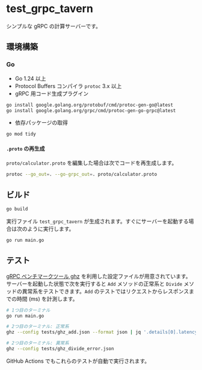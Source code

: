 # test_grpc_tavern

シンプルな gRPC の計算サーバーです。

## 環境構築

### Go

- Go 1.24 以上
- Protocol Buffers コンパイラ `protoc` 3.x 以上
- gRPC 用コード生成プラグイン

```bash
go install google.golang.org/protobuf/cmd/protoc-gen-go@latest
go install google.golang.org/grpc/cmd/protoc-gen-go-grpc@latest
```

- 依存パッケージの取得

```bash
go mod tidy
```

#### `.proto` の再生成
`proto/calculator.proto` を編集した場合は次でコードを再生成します。

```bash
protoc --go_out=. --go-grpc_out=. proto/calculator.proto
```

## ビルド

```bash
go build
```

実行ファイル `test_grpc_tavern` が生成されます。すぐにサーバーを起動する場合は次のように実行します。

```bash
go run main.go
```

## テスト

[gRPC ベンチマークツール ghz](https://github.com/bojand/ghz) を利用した設定ファイルが用意されています。サーバーを起動した状態で次を実行すると `Add` メソッドの正常系と `Divide` メソッドの異常系をテストできます。`Add` のテストではリクエストからレスポンスまでの時間 (ms) を計測します。

```bash
# 1つ目のターミナル
go run main.go

# 2つ目のターミナル: 正常系
ghz --config tests/ghz_add.json --format json | jq '.details[0].latency / 1000000'

# 2つ目のターミナル: 異常系
ghz --config tests/ghz_divide_error.json
```

GitHub Actions でもこれらのテストが自動で実行されます。
